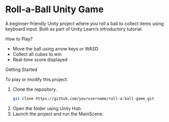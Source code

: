 # Roll-a-Ball Unity Game

A beginner-friendly Unity project where you roll a ball to collect items using keyboard input. Built as part of Unity Learn’s introductory tutorial.


How to Play?
- Move the ball using arrow keys or WASD
- Collect all cubes to win
- Real-time score displayed


Getting Started

To play or modify this project:

1. Clone the repository.
   ```bash
   git clone https://github.com/yourusername/roll-a-ball-game.git
2. Open the folder using Unity Hub.
3. Launch the project and run the MainScene.
